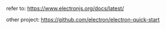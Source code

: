 refer to: https://www.electronjs.org/docs/latest/

other project: https://github.com/electron/electron-quick-start
